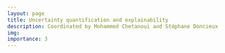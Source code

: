 ```yaml
---
layout: page
title: Uncertainty quantification and explainability
description: Coordinated by Mohammed Chetanoui and Stéphane Doncieux
img:
importance: 3
---
```

